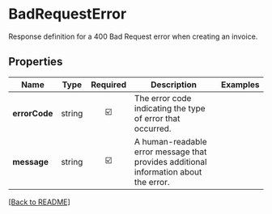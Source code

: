 # BadRequestError

Response definition for a 400 Bad Request error when creating an invoice.

## Properties

| Name | Type | Required | Description | Examples |
|------------|:-------------:|:-------------:|-------------|:-------------:|
| **errorCode** | string | ☑️ | The error code indicating the type of error that occurred. | | |
**message** | string | ☑️ | A human-readable error message that provides additional information about the error. | | |



[[Back to README]](../../README.md)